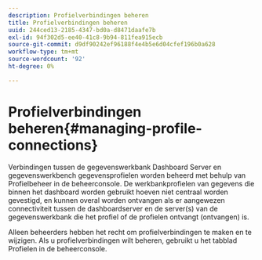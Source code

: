 ```yaml
---
description: Profielverbindingen beheren
title: Profielverbindingen beheren
uuid: 244ced13-2185-4347-bd0a-d8471daafe7b
exl-id: 94f302d5-ee40-41c8-9b94-811fea915ecb
source-git-commit: d9df90242ef96188f4e4b5e6d04cfef196b0a628
workflow-type: tm+mt
source-wordcount: '92'
ht-degree: 0%

---
```


# Profielverbindingen beheren{#managing-profile-connections}

Verbindingen tussen de gegevenswerkbank Dashboard Server en gegevenswerkbench gegevensprofielen worden beheerd met behulp van Profielbeheer in de beheerconsole. De werkbankprofielen van gegevens die binnen het dashboard worden gebruikt hoeven niet centraal worden gevestigd, en kunnen overal worden ontvangen als er aangewezen connectiviteit tussen de dashboardserver en de server(s) van de gegevenswerkbank die het profiel of de profielen ontvangt (ontvangen) is.

Alleen beheerders hebben het recht om profielverbindingen te maken en te wijzigen. Als u profielverbindingen wilt beheren, gebruikt u het tabblad Profielen in de beheerconsole.
